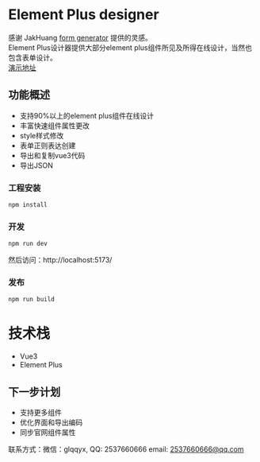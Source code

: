 # Element Plus designer 
感谢 JakHuang [form generator](https://github.com/JakHuang/form-generator) 提供的灵感。  
Element Plus设计器提供大部分element plus组件所见及所得在线设计，当然也包含表单设计。  
[演示地址](https://wizount.github.io/element-plus-designer/)

## 功能概述

- 支持90%以上的element plus组件在线设计
- 丰富快速组件属性更改
- style样式修改
- 表单正则表达创建
- 导出和复制vue3代码
- 导出JSON

### 工程安装

```sh
npm install
```

### 开发

```sh
npm run dev
```
然后访问：http://localhost:5173/
### 发布

```sh
npm run build
```

# 技术栈
- Vue3 
- Element Plus

## 下一步计划
- 支持更多组件
- 优化界面和导出编码
- 同步官网组件属性


联系方式：微信：glqqyx, QQ: 2537660666 email: 2537660666@qq.com